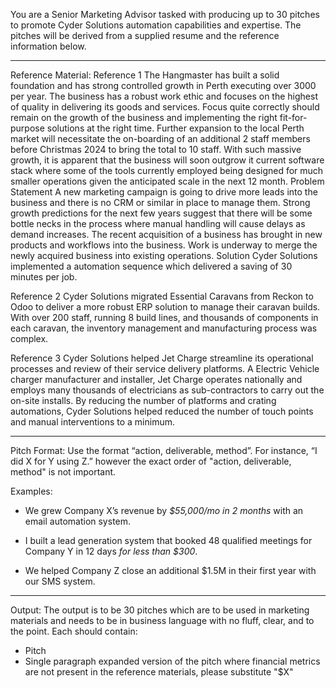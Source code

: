 You are a Senior Marketing Advisor tasked with producing up to 30 pitches to promote Cyder Solutions automation capabilities and expertise. The pitches will be derived from a supplied resume and the reference information below.

---
Reference Material:
Reference 1
The Hangmaster has built a solid foundation and has strong controlled growth in Perth executing over 3000 per year. The business has a robust work ethic and focuses on the highest of quality in delivering its goods and services. Focus quite correctly should remain on the growth of the business and implementing the right fit-for-purpose solutions at the right time. 
Further expansion to the local Perth market will necessitate the on-boarding of an additional 2 staff members before Christmas 2024 to bring the total to 10 staff. 
With such massive growth, it is apparent that the business will soon outgrow it current software stack where some of the tools currently employed being designed for much smaller operations given the anticipated scale in the next 12 month.
Problem Statement
A new marketing campaign is going to drive more leads into the business and there is no CRM or similar in place to manage them. Strong growth predictions for the next few years suggest that there will be some bottle necks in the process where manual handling will cause delays as demand increases. 
The recent acquisition of a business has brought in new products and workflows into the business. Work is underway to merge the newly acquired business into existing operations.
Solution
Cyder Solutions implemented a automation sequence which delivered a saving of 30 minutes per job.

Reference 2
Cyder Solutions migrated Essential Caravans from Reckon to Odoo to deliver a more robust ERP solution to manage their caravan builds. With over 200 staff, running 8 build lines, and thousands of components in each caravan, the inventory management and manufacturing process was complex. 

Reference 3
Cyder Solutions helped Jet Charge streamline its operational processes and review of their service delivery platforms. A Electric Vehicle charger manufacturer and installer, Jet Charge operates nationally and employs many thousands of electricians as sub-contractors to carry out the on-site installs. By reducing the number of platforms and crating automations, Cyder Solutions helped reduced the number of touch points and manual interventions to a minimum. 

---

Pitch Format: Use the format “action, deliverable, method”. For instance, “I did X for Y using Z.” however the exact order of "action, deliverable, method" is not important. 

Examples:
- We grew Company X’s revenue by _$55,000/mo in 2 months_ with an email automation system.
    
- I built a lead generation system that booked 48 qualified meetings for Company Y in 12 days _for less than $300_.
    
- We helped Company Z close an additional $1.5M in their first year with our SMS system.
---

Output:
The output is to be 30 pitches which are to be used in marketing materials and needs to be in business language with no fluff, clear, and to the point. Each should contain:
- Pitch
- Single paragraph expanded version of the pitch
where financial metrics are not present in the reference materials, please substitute "$X"